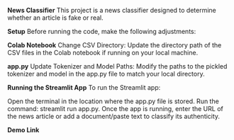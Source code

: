 **News Classifier**
This project is a news classifier designed to determine whether an article is fake or real.

**Setup**
Before running the code, make the following adjustments:

**Colab Notebook**
Change CSV Directory: Update the directory path of the CSV files in the Colab notebook if running on your local machine.


**app.py**
Update Tokenizer and Model Paths: Modify the paths to the pickled tokenizer and model in the app.py file to match your local directory.


**Running the Streamlit App**
To run the Streamlit app:

Open the terminal in the location where the app.py file is stored.
Run the command: streamlit run app.py.
Once the app is running, enter the URL of the news article or add a document/paste text to classify its authenticity.

**Demo Link**
